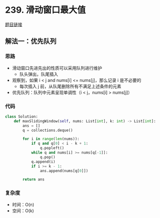 # 239. 滑动窗口最大值

[题目链接](https://leetcode.cn/problems/sliding-window-maximum/description/)

## 解法一：优先队列

### 思路

- 滑动窗口先进先出的性质可以采用队列进行维护
  - 队头弹出，队尾插入
- 观察到，如果 i < j and nums[i] <= nums[j]，那么记录 i 是不必要的
  - 每次插入 j 前，从队尾删除所有不满足上述条件的元素
- 优先队列：队列中元素呈现单调性（i < j，nums[i] > nums[j]）

### 代码

```py
class Solution:
    def maxSlidingWindow(self, nums: List[int], k: int) -> List[int]:
        ans = []
        q = collections.deque()

        for i in range(len(nums)):
            if q and q[0] < i - k + 1:
                q.popleft()
            while q and nums[i] >= nums[q[-1]]:
                q.pop()
            q.append(i)
            if i >= k - 1:
                ans.append(nums[q[0]])

        return ans
```

### 复杂度

- 时间：O(n)
- 空间：O(k)
